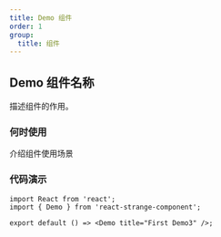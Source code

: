 ```yaml
---
title: Demo 组件
order: 1
group:
  title: 组件
---
```

## Demo 组件名称
描述组件的作用。

### 何时使用
介绍组件使用场景

### 代码演示
```tsx
import React from 'react';
import { Demo } from 'react-strange-component';

export default () => <Demo title="First Demo3" />;
```
<!-- 自动生成API表格 -->
<API id="Demo"></API>
